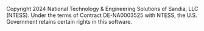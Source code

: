 Copyright 2024 National Technology & Engineering Solutions of Sandia, LLC (NTESS). Under the terms of Contract DE-NA0003525 with NTESS, the U.S. Government retains certain rights in this software.